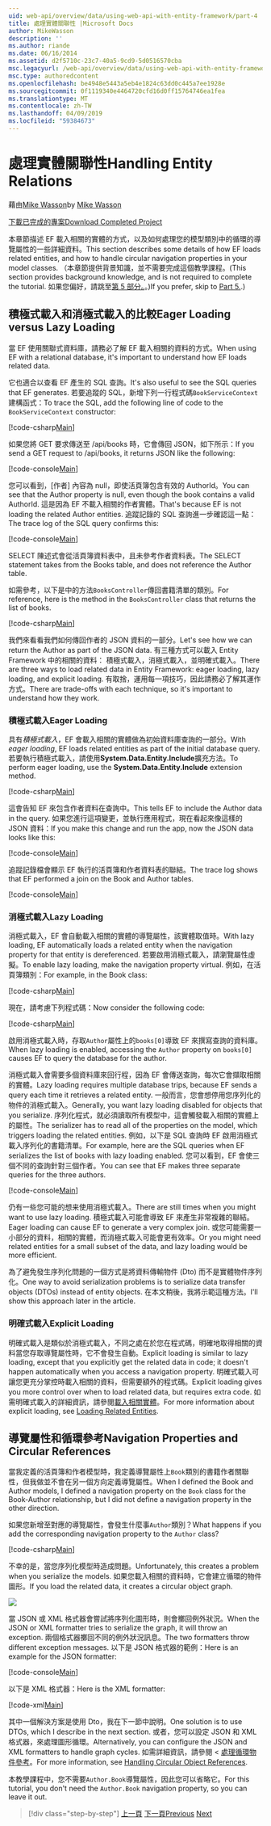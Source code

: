```yaml
---
uid: web-api/overview/data/using-web-api-with-entity-framework/part-4
title: 處理實體關聯性 |Microsoft Docs
author: MikeWasson
description: ''
ms.author: riande
ms.date: 06/16/2014
ms.assetid: d2f5710c-23c7-40a5-9cd9-5d0516570cba
msc.legacyurl: /web-api/overview/data/using-web-api-with-entity-framework/part-4
msc.type: authoredcontent
ms.openlocfilehash: be4948e5443a5eb4e1824c63dd0c445a7ee1928e
ms.sourcegitcommit: 0f1119340e4464720cfd16d0ff15764746ea1fea
ms.translationtype: MT
ms.contentlocale: zh-TW
ms.lasthandoff: 04/09/2019
ms.locfileid: "59384673"
---
```

# <a name="handling-entity-relations"></a><span data-ttu-id="ab635-102">處理實體關聯性</span><span class="sxs-lookup"><span data-stu-id="ab635-102">Handling Entity Relations</span></span>

<span data-ttu-id="ab635-103">藉由[Mike Wasson](https://github.com/MikeWasson)</span><span class="sxs-lookup"><span data-stu-id="ab635-103">by [Mike Wasson](https://github.com/MikeWasson)</span></span>

[<span data-ttu-id="ab635-104">下載已完成的專案</span><span class="sxs-lookup"><span data-stu-id="ab635-104">Download Completed Project</span></span>](https://github.com/MikeWasson/BookService)

<span data-ttu-id="ab635-105">本章節描述 EF 載入相關的實體的方式，以及如何處理您的模型類別中的循環的導覽屬性的一些詳細資料。</span><span class="sxs-lookup"><span data-stu-id="ab635-105">This section describes some details of how EF loads related entities, and how to handle circular navigation properties in your model classes.</span></span> <span data-ttu-id="ab635-106">（本章節提供背景知識，並不需要完成這個教學課程。</span><span class="sxs-lookup"><span data-stu-id="ab635-106">(This section provides background knowledge, and is not required to complete the tutorial.</span></span> <span data-ttu-id="ab635-107">如果您偏好，請跳至[第 5 部分。](part-5.md)。)</span><span class="sxs-lookup"><span data-stu-id="ab635-107">If you prefer, skip to [Part 5.](part-5.md).)</span></span>

## <a name="eager-loading-versus-lazy-loading"></a><span data-ttu-id="ab635-108">積極式載入和消極式載入的比較</span><span class="sxs-lookup"><span data-stu-id="ab635-108">Eager Loading versus Lazy Loading</span></span>

<span data-ttu-id="ab635-109">當 EF 使用關聯式資料庫，請務必了解 EF 載入相關的資料的方式。</span><span class="sxs-lookup"><span data-stu-id="ab635-109">When using EF with a relational database, it's important to understand how EF loads related data.</span></span>

<span data-ttu-id="ab635-110">它也適合以查看 EF 產生的 SQL 查詢。</span><span class="sxs-lookup"><span data-stu-id="ab635-110">It's also useful to see the SQL queries that EF generates.</span></span> <span data-ttu-id="ab635-111">若要追蹤的 SQL，新增下列一行程式碼`BookServiceContext`建構函式：</span><span class="sxs-lookup"><span data-stu-id="ab635-111">To trace the SQL, add the following line of code to the `BookServiceContext` constructor:</span></span>

[!code-csharp[Main](part-4/samples/sample1.cs)]

<span data-ttu-id="ab635-112">如果您將 GET 要求傳送至 /api/books 時，它會傳回 JSON，如下所示：</span><span class="sxs-lookup"><span data-stu-id="ab635-112">If you send a GET request to /api/books, it returns JSON like the following:</span></span>

[!code-console[Main](part-4/samples/sample2.cmd)]

<span data-ttu-id="ab635-113">您可以看到，[作者] 內容為 null，即使活頁簿包含有效的 AuthorId。</span><span class="sxs-lookup"><span data-stu-id="ab635-113">You can see that the Author property is null, even though the book contains a valid AuthorId.</span></span> <span data-ttu-id="ab635-114">這是因為 EF 不載入相關的作者實體。</span><span class="sxs-lookup"><span data-stu-id="ab635-114">That's because EF is not loading the related Author entities.</span></span> <span data-ttu-id="ab635-115">追蹤記錄的 SQL 查詢進一步確認這一點：</span><span class="sxs-lookup"><span data-stu-id="ab635-115">The trace log of the SQL query confirms this:</span></span>

[!code-console[Main](part-4/samples/sample3.sql)]

<span data-ttu-id="ab635-116">SELECT 陳述式會從活頁簿資料表中，且未參考作者資料表。</span><span class="sxs-lookup"><span data-stu-id="ab635-116">The SELECT statement takes from the Books table, and does not reference the Author table.</span></span>

<span data-ttu-id="ab635-117">如需參考，以下是中的方法`BooksController`傳回書籍清單的類別。</span><span class="sxs-lookup"><span data-stu-id="ab635-117">For reference, here is the method in the `BooksController` class that returns the list of books.</span></span>

[!code-csharp[Main](part-4/samples/sample4.cs)]

<span data-ttu-id="ab635-118">我們來看看我們如何傳回作者的 JSON 資料的一部分。</span><span class="sxs-lookup"><span data-stu-id="ab635-118">Let's see how we can return the Author as part of the JSON data.</span></span> <span data-ttu-id="ab635-119">有三種方式可以載入 Entity Framework 中的相關的資料： 積極式載入，消極式載入，並明確式載入。</span><span class="sxs-lookup"><span data-stu-id="ab635-119">There are three ways to load related data in Entity Framework: eager loading, lazy loading, and explicit loading.</span></span> <span data-ttu-id="ab635-120">有取捨，運用每一項技巧，因此請務必了解其運作方式。</span><span class="sxs-lookup"><span data-stu-id="ab635-120">There are trade-offs with each technique, so it's important to understand how they work.</span></span>

### <a name="eager-loading"></a><span data-ttu-id="ab635-121">積極式載入</span><span class="sxs-lookup"><span data-stu-id="ab635-121">Eager Loading</span></span>

<span data-ttu-id="ab635-122">具有*積極式載入*，EF 會載入相關的實體做為初始資料庫查詢的一部分。</span><span class="sxs-lookup"><span data-stu-id="ab635-122">With *eager loading*, EF loads related entities as part of the initial database query.</span></span> <span data-ttu-id="ab635-123">若要執行積極式載入，請使用**System.Data.Entity.Include**擴充方法。</span><span class="sxs-lookup"><span data-stu-id="ab635-123">To perform eager loading, use the **System.Data.Entity.Include** extension method.</span></span>

[!code-csharp[Main](part-4/samples/sample5.cs)]

<span data-ttu-id="ab635-124">這會告知 EF 來包含作者資料在查詢中。</span><span class="sxs-lookup"><span data-stu-id="ab635-124">This tells EF to include the Author data in the query.</span></span> <span data-ttu-id="ab635-125">如果您進行這項變更，並執行應用程式，現在看起來像這樣的 JSON 資料：</span><span class="sxs-lookup"><span data-stu-id="ab635-125">If you make this change and run the app, now the JSON data looks like this:</span></span>

[!code-console[Main](part-4/samples/sample6.cmd)]

<span data-ttu-id="ab635-126">追蹤記錄檔會顯示 EF 執行的活頁簿和作者資料表的聯結。</span><span class="sxs-lookup"><span data-stu-id="ab635-126">The trace log shows that EF performed a join on the Book and Author tables.</span></span>

[!code-console[Main](part-4/samples/sample7.cmd)]

### <a name="lazy-loading"></a><span data-ttu-id="ab635-127">消極式載入</span><span class="sxs-lookup"><span data-stu-id="ab635-127">Lazy Loading</span></span>

<span data-ttu-id="ab635-128">消極式載入，EF 會自動載入相關的實體的導覽屬性，該實體取值時。</span><span class="sxs-lookup"><span data-stu-id="ab635-128">With lazy loading, EF automatically loads a related entity when the navigation property for that entity is dereferenced.</span></span> <span data-ttu-id="ab635-129">若要啟用消極式載入，請瀏覽屬性虛擬。</span><span class="sxs-lookup"><span data-stu-id="ab635-129">To enable lazy loading, make the navigation property virtual.</span></span> <span data-ttu-id="ab635-130">例如，在活頁簿類別：</span><span class="sxs-lookup"><span data-stu-id="ab635-130">For example, in the Book class:</span></span>

[!code-csharp[Main](part-4/samples/sample8.cs?highlight=6)]

<span data-ttu-id="ab635-131">現在，請考慮下列程式碼：</span><span class="sxs-lookup"><span data-stu-id="ab635-131">Now consider the following code:</span></span>

[!code-csharp[Main](part-4/samples/sample9.cs)]

<span data-ttu-id="ab635-132">啟用消極式載入時，存取`Author`屬性上的`books[0]`導致 EF 來撰寫查詢的資料庫。</span><span class="sxs-lookup"><span data-stu-id="ab635-132">When lazy loading is enabled, accessing the `Author` property on `books[0]` causes EF to query the database for the author.</span></span>

<span data-ttu-id="ab635-133">消極式載入會需要多個資料庫來回行程，因為 EF 會傳送查詢，每次它會擷取相關的實體。</span><span class="sxs-lookup"><span data-stu-id="ab635-133">Lazy loading requires multiple database trips, because EF sends a query each time it retrieves a related entity.</span></span> <span data-ttu-id="ab635-134">一般而言，您會想停用您序列化的物件的消極式載入。</span><span class="sxs-lookup"><span data-stu-id="ab635-134">Generally, you want lazy loading disabled for objects that you serialize.</span></span> <span data-ttu-id="ab635-135">序列化程式，就必須讀取所有模型中，這會觸發載入相關的實體上的屬性。</span><span class="sxs-lookup"><span data-stu-id="ab635-135">The serializer has to read all of the properties on the model, which triggers loading the related entities.</span></span> <span data-ttu-id="ab635-136">例如，以下是 SQL 查詢時 EF 啟用消極式載入序列化的書籍清單。</span><span class="sxs-lookup"><span data-stu-id="ab635-136">For example, here are the SQL queries when EF serializes the list of books with lazy loading enabled.</span></span> <span data-ttu-id="ab635-137">您可以看到，EF 會使三個不同的查詢針對三個作者。</span><span class="sxs-lookup"><span data-stu-id="ab635-137">You can see that EF makes three separate queries for the three authors.</span></span>

[!code-console[Main](part-4/samples/sample10.sql)]

<span data-ttu-id="ab635-138">仍有一些您可能的想来使用消極式載入。</span><span class="sxs-lookup"><span data-stu-id="ab635-138">There are still times when you might want to use lazy loading.</span></span> <span data-ttu-id="ab635-139">積極式載入可能會導致 EF 來產生非常複雜的聯結。</span><span class="sxs-lookup"><span data-stu-id="ab635-139">Eager loading can cause EF to generate a very complex join.</span></span> <span data-ttu-id="ab635-140">或您可能需要一小部分的資料，相關的實體，而消極式載入可能會更有效率。</span><span class="sxs-lookup"><span data-stu-id="ab635-140">Or you might need related entities for a small subset of the data, and lazy loading would be more efficient.</span></span>

<span data-ttu-id="ab635-141">為了避免發生序列化問題的一個方式是將資料傳輸物件 (Dto) 而不是實體物件序列化。</span><span class="sxs-lookup"><span data-stu-id="ab635-141">One way to avoid serialization problems is to serialize data transfer objects (DTOs) instead of entity objects.</span></span> <span data-ttu-id="ab635-142">在本文稍後，我將示範這種方法。</span><span class="sxs-lookup"><span data-stu-id="ab635-142">I'll show this approach later in the article.</span></span>

### <a name="explicit-loading"></a><span data-ttu-id="ab635-143">明確式載入</span><span class="sxs-lookup"><span data-stu-id="ab635-143">Explicit Loading</span></span>

<span data-ttu-id="ab635-144">明確式載入是類似於消極式載入，不同之處在於您在程式碼，明確地取得相關的資料當您存取導覽屬性時，它不會發生自動。</span><span class="sxs-lookup"><span data-stu-id="ab635-144">Explicit loading is similar to lazy loading, except that you explicitly get the related data in code; it doesn't happen automatically when you access a navigation property.</span></span> <span data-ttu-id="ab635-145">明確式載入可讓您更充分掌控時載入相關的資料，但需要額外的程式碼。</span><span class="sxs-lookup"><span data-stu-id="ab635-145">Explicit loading gives you more control over when to load related data, but requires extra code.</span></span> <span data-ttu-id="ab635-146">如需明確式載入的詳細資訊，請參閱[載入相關實體](https://msdn.microsoft.com/data/jj574232#explicit)。</span><span class="sxs-lookup"><span data-stu-id="ab635-146">For more information about explicit loading, see [Loading Related Entities](https://msdn.microsoft.com/data/jj574232#explicit).</span></span>

## <a name="navigation-properties-and-circular-references"></a><span data-ttu-id="ab635-147">導覽屬性和循環參考</span><span class="sxs-lookup"><span data-stu-id="ab635-147">Navigation Properties and Circular References</span></span>

<span data-ttu-id="ab635-148">當我定義的活頁簿和作者模型時，我定義導覽屬性上`Book`類別的書籍作者關聯性，但我做並不會在另一個方向定義導覽屬性。</span><span class="sxs-lookup"><span data-stu-id="ab635-148">When I defined the Book and Author models, I defined a navigation property on the `Book` class for the Book-Author relationship, but I did not define a navigation property in the other direction.</span></span>

<span data-ttu-id="ab635-149">如果您新增至對應的導覽屬性，會發生什麼事`Author`類別？</span><span class="sxs-lookup"><span data-stu-id="ab635-149">What happens if you add the corresponding navigation property to the `Author` class?</span></span>

[!code-csharp[Main](part-4/samples/sample11.cs?highlight=7)]

<span data-ttu-id="ab635-150">不幸的是，當您序列化模型時造成問題。</span><span class="sxs-lookup"><span data-stu-id="ab635-150">Unfortunately, this creates a problem when you serialize the models.</span></span> <span data-ttu-id="ab635-151">如果您載入相關的資料時，它會建立循環的物件圖形。</span><span class="sxs-lookup"><span data-stu-id="ab635-151">If you load the related data, it creates a circular object graph.</span></span>

![](part-4/_static/image1.png)

<span data-ttu-id="ab635-152">當 JSON 或 XML 格式器會嘗試將序列化圖形時，則會擲回例外狀況。</span><span class="sxs-lookup"><span data-stu-id="ab635-152">When the JSON or XML formatter tries to serialize the graph, it will throw an exception.</span></span> <span data-ttu-id="ab635-153">兩個格式器擲回不同的例外狀況訊息。</span><span class="sxs-lookup"><span data-stu-id="ab635-153">The two formatters throw different exception messages.</span></span> <span data-ttu-id="ab635-154">以下是 JSON 格式器的範例：</span><span class="sxs-lookup"><span data-stu-id="ab635-154">Here is an example for the JSON formatter:</span></span>

[!code-console[Main](part-4/samples/sample12.cmd)]

<span data-ttu-id="ab635-155">以下是 XML 格式器：</span><span class="sxs-lookup"><span data-stu-id="ab635-155">Here is the XML formatter:</span></span>

[!code-xml[Main](part-4/samples/sample13.xml)]

<span data-ttu-id="ab635-156">其中一個解決方案是使用 Dto，我在下一節中說明。</span><span class="sxs-lookup"><span data-stu-id="ab635-156">One solution is to use DTOs, which I describe in the next section.</span></span> <span data-ttu-id="ab635-157">或者，您可以設定 JSON 和 XML 格式器，來處理圖形循環。</span><span class="sxs-lookup"><span data-stu-id="ab635-157">Alternatively, you can configure the JSON and XML formatters to handle graph cycles.</span></span> <span data-ttu-id="ab635-158">如需詳細資訊，請參閱 <<c0> [ 處理循環物件參考](../../formats-and-model-binding/json-and-xml-serialization.md#handling_circular_object_references)。</span><span class="sxs-lookup"><span data-stu-id="ab635-158">For more information, see [Handling Circular Object References](../../formats-and-model-binding/json-and-xml-serialization.md#handling_circular_object_references).</span></span>

<span data-ttu-id="ab635-159">本教學課程中，您不需要`Author.Book`導覽屬性，因此您可以省略它。</span><span class="sxs-lookup"><span data-stu-id="ab635-159">For this tutorial, you don't need the `Author.Book` navigation property, so you can leave it out.</span></span>

> [!div class="step-by-step"]
> <span data-ttu-id="ab635-160">[上一頁](part-3.md)
> [下一頁](part-5.md)</span><span class="sxs-lookup"><span data-stu-id="ab635-160">[Previous](part-3.md)
[Next](part-5.md)</span></span>
